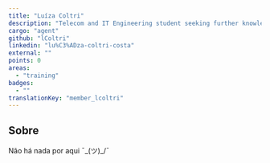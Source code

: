 ```yaml
---
title: "Luíza Coltri"
description: "Telecom and IT Engineering student seeking further knowledge in Cybersecurity. I love reading and gaming."
cargo: "agent"
github: "lColtri"
linkedin: "lu%C3%ADza-coltri-costa"
external: ""
points: 0
areas:
  - "training"
badges:
  - ""
translationKey: "member_lcoltri"
---
```

## Sobre
Não há nada por aqui ¯\_(ツ)_/¯